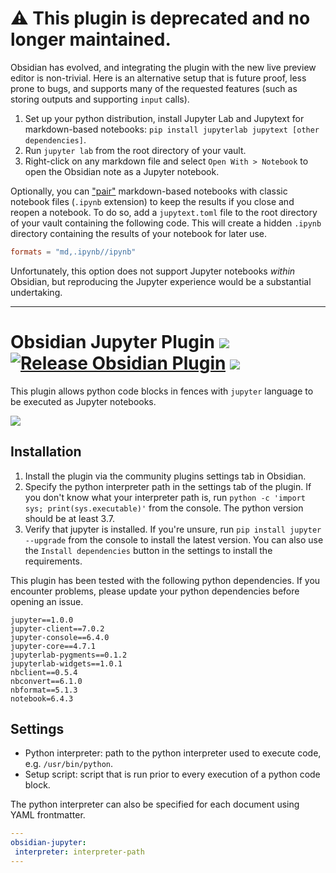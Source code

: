# ⚠️ This plugin is deprecated and no longer maintained.

Obsidian has evolved, and integrating the plugin with the new live preview editor is non-trivial. Here is an alternative setup that is future proof, less prone to bugs, and supports many of the requested features (such as storing outputs and supporting `input` calls).

1. Set up your python distribution, install Jupyter Lab and Jupytext for markdown-based notebooks: `pip install jupyterlab jupytext [other dependencies]`.
2. Run `jupyter lab` from the root directory of your vault.
3. Right-click on any markdown file and select `Open With > Notebook` to open the Obsidian note as a Jupyter notebook.

Optionally, you can ["pair"](https://jupytext.readthedocs.io/en/latest/paired-notebooks.html) markdown-based notebooks with classic notebook files (`.ipynb` extension) to keep the results if you close and reopen a notebook. To do so, add a `jupytext.toml` file to the root directory of your vault containing the following code. This will create a hidden `.ipynb` directory containing the results of your notebook for later use.

```toml
formats = "md,.ipynb//ipynb"
```

Unfortunately, this option does not support Jupyter notebooks *within* Obsidian, but reproducing the Jupyter experience would be a substantial undertaking.

---

# Obsidian Jupyter Plugin ![](https://img.shields.io/badge/stability-alpha-f4d03f.svg) [![Release Obsidian Plugin](https://github.com/tillahoffmann/obsidian-jupyter/actions/workflows/release.yml/badge.svg)](https://github.com/tillahoffmann/obsidian-jupyter/actions/workflows/release.yml) ![](https://img.shields.io/badge/python-≥3.7-blue)

This plugin allows python code blocks in fences with `jupyter` language to be executed as Jupyter notebooks.

![](obsidian-jupyter.gif)

## Installation

1. Install the plugin via the community plugins settings tab in Obsidian.
2. Specify the python interpreter path in the settings tab of the plugin. If you don't know what your interpreter path is, run `python -c 'import sys; print(sys.executable)'` from the console. The python version should be at least 3.7.
3. Verify that jupyter is installed. If you're unsure, run `pip install jupyter --upgrade` from the console to install the latest version. You can also use the `Install dependencies` button in the settings to install the requirements.

This plugin has been tested with the following python dependencies. If you encounter problems, please update your python dependencies before opening an issue.

```
jupyter==1.0.0
jupyter-client==7.0.2
jupyter-console==6.4.0
jupyter-core==4.7.1
jupyterlab-pygments==0.1.2
jupyterlab-widgets==1.0.1
nbclient==0.5.4
nbconvert==6.1.0
nbformat==5.1.3
notebook=6.4.3
```

## Settings

* Python interpreter: path to the python interpreter used to execute code, e.g. `/usr/bin/python`.
* Setup script: script that is run prior to every execution of a python code block.

The python interpreter can also be specified for each document using YAML frontmatter.

```yaml
---
obsidian-jupyter:
 interpreter: interpreter-path
---
```
